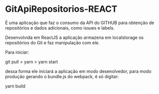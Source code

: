 # GitApiRepositorios-REACT
É uma aplicação que faz o consumo da API do GITHUB para obtenção de repositórios e dados adicionais, como issues e labels.

Desenvolvida em ReactJS a aplicação armazena em localstorage os repositórios do Git e faz manipulação com ele.

Para iniciar:

git pull > yarn > yarn start

dessa forma ele iniciará a aplicação em modo desenolvedor, para modo produção gerando o bundle.js do webpack, é só digitar:

yarn build
